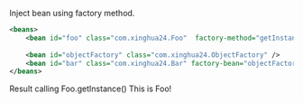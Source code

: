 Inject bean using factory method.

```xml
<beans>
	<bean id="foo" class="com.xinghua24.Foo"  factory-method="getInstance" />
	
	<bean id="objectFactory" class="com.xinghua24.ObjectFactory" />
	<bean id="bar" class="com.xinghua24.Bar" factory-bean="objectFactory" factory-method="getBar" />
</beans>
```
Result
calling Foo.getInstance()
This is Foo!
